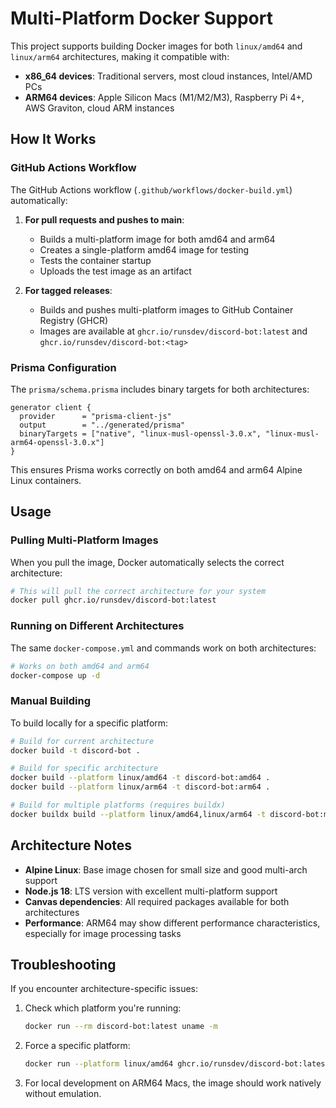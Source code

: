 # Multi-Platform Docker Support

This project supports building Docker images for both `linux/amd64` and `linux/arm64` architectures, making it compatible with:

- **x86_64 devices**: Traditional servers, most cloud instances, Intel/AMD PCs
- **ARM64 devices**: Apple Silicon Macs (M1/M2/M3), Raspberry Pi 4+, AWS Graviton, cloud ARM instances

## How It Works

### GitHub Actions Workflow

The GitHub Actions workflow (`.github/workflows/docker-build.yml`) automatically:

1. **For pull requests and pushes to main**:

   - Builds a multi-platform image for both amd64 and arm64
   - Creates a single-platform amd64 image for testing
   - Tests the container startup
   - Uploads the test image as an artifact

2. **For tagged releases**:
   - Builds and pushes multi-platform images to GitHub Container Registry (GHCR)
   - Images are available at `ghcr.io/runsdev/discord-bot:latest` and `ghcr.io/runsdev/discord-bot:<tag>`

### Prisma Configuration

The `prisma/schema.prisma` includes binary targets for both architectures:

```prisma
generator client {
  provider      = "prisma-client-js"
  output        = "../generated/prisma"
  binaryTargets = ["native", "linux-musl-openssl-3.0.x", "linux-musl-arm64-openssl-3.0.x"]
}
```

This ensures Prisma works correctly on both amd64 and arm64 Alpine Linux containers.

## Usage

### Pulling Multi-Platform Images

When you pull the image, Docker automatically selects the correct architecture:

```bash
# This will pull the correct architecture for your system
docker pull ghcr.io/runsdev/discord-bot:latest
```

### Running on Different Architectures

The same `docker-compose.yml` and commands work on both architectures:

```bash
# Works on both amd64 and arm64
docker-compose up -d
```

### Manual Building

To build locally for a specific platform:

```bash
# Build for current architecture
docker build -t discord-bot .

# Build for specific architecture
docker build --platform linux/amd64 -t discord-bot:amd64 .
docker build --platform linux/arm64 -t discord-bot:arm64 .

# Build for multiple platforms (requires buildx)
docker buildx build --platform linux/amd64,linux/arm64 -t discord-bot:multi .
```

## Architecture Notes

- **Alpine Linux**: Base image chosen for small size and good multi-arch support
- **Node.js 18**: LTS version with excellent multi-platform support
- **Canvas dependencies**: All required packages available for both architectures
- **Performance**: ARM64 may show different performance characteristics, especially for image processing tasks

## Troubleshooting

If you encounter architecture-specific issues:

1. Check which platform you're running:

   ```bash
   docker run --rm discord-bot:latest uname -m
   ```

2. Force a specific platform:

   ```bash
   docker run --platform linux/amd64 ghcr.io/runsdev/discord-bot:latest
   ```

3. For local development on ARM64 Macs, the image should work natively without emulation.
